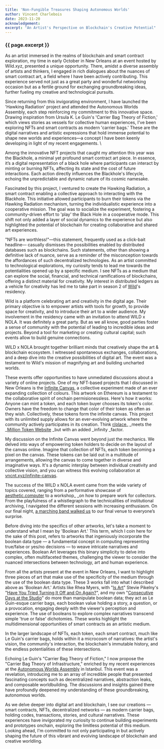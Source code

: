 ```yaml
---
title: 'Non-Fungible Treasures Shaping Autonomous Worlds'
author: Vincent Charlebois
date: 2023-11-20
acknowledgement: 
excerpt: "An Artist's Perspective on Blockchain's Creative Potential"
---
```


### {{ page.excerpt }}

As an artist immersed in the realms of blockchain and smart contract exploration, my time in early October in New Orleans at an event hosted by Wild.xyz, presented a unique opportunity. There, amidst a diverse assembly of artists and thinkers, I engaged in rich dialogues about the nuances of smart contract art, a field where I have been actively contributing. This experience served not just as a great party and wonderful networking occasion but as a fertile ground for exchanging groundbreaking ideas, further fueling my creative and technological pursuits.

Since returning from this invigorating environment, I have launched the 'Hawking Radiation' project and attended the Autonomous Worlds Assembly, each step reinforcing my commitment to this innovative space. Drawing inspiration from Ursula K. Le Guin's 'Carrier Bag Theory of Fiction,' which views stories as vessels for collective human experiences, I've been exploring NFTs and smart contracts as modern 'carrier bags.' These are the digital narratives and artistic expressions that hold immense potential to shape new worlds and experiences—a concept I have been keenly developing in light of my recent engagements. \


Among the innovative NFT projects that caught my attention this year was the Blackhole, a minimal yet profound smart contract art piece. In essence, it’s a digital representation of a black hole where participants can interact by minting or burning NFTs, affecting its state and the cost of future interactions. Each action directly influences the Blackhole's lifecycle, echoing the unpredictable and dynamic nature of its cosmic namesake.

Fascinated by this project, I ventured to create the Hawking Radiation, a smart contract enabling a collective approach to interacting with the Blackhole. This initiative allowed participants to burn their tokens via the Hawking Radiation mechanism, turning the individualistic experience into a cooperative mission. The goal was to socialize the experiment, fostering a community-driven effort to 'play' the Black Hole in a cooperative mode. This shift not only added a layer of social dynamics to the experience but also highlighted the potential of blockchain for creating collaborative and shared art experiences.  



"NFTs are worthless!"—this statement, frequently used as a click-bait headline— casually dismisses the possibilities enabled by distributed databases such as blockchains. Such statements, other than showing a definitive lack of nuance, serve as a reminder of the misconception towards the affordances of such decentralized technologies. As an artist committed to technological explorations, my curiosity tends to lead me towards the potentialities opened up by a specific medium. I see NFTs as a medium that can explore the social, financial, and technical ramifications of blockchains, offering a distinct material for creativity. My interest in distributed ledgers as a vehicle for creativity has led me to take part in season 2 of [Wild](https://wild.xyz)'s residency.  


Wild is a platform celebrating art and creativity in the digital age. Their primary objective is to empower artists with tools for growth, to provide space for creativity, and to introduce their art to a wider audience. My involvement in the residency came with an invitation to attend WILD x NOLA. It was definitely a great party. But as we all know, good parties foster a sense of community with the potential of leading to incredible ideas and projects. Beyond a tool for marketing or creating cultural capital; such events allow to build genuine connections.  


WILD x NOLA brought together brilliant minds that creatively shape the art & blockchain ecosystem. I witnessed spontaneous exchanges, collaborations, and a deep dive into the creative possibilities of digital art. The event was a testament to Wild's mission of magnifying art and building uncharted worlds.  


These events offer opportunities to have unmediated discussions about a variety of online projects. One of my NFT-based projects that I discussed in New Orleans is the [Infinite Canvas](https://vncnt.xyz/infinite-canvas), a collective experiment made of an ever expanding collection of colours. This artwork on Ethereum is a testament to the collaborative spirit of onchain permisionessless. Here's how it works: Anyone can mint a token, and each token buyer chooses its token's color. Owners have the freedom to change that color of their token as often as they wish. Collectively, these tokens form the infinite canvas. This project with its unlimited supply allows for an ever-evolving artwork where the community actively participates in its creation. Think [r/place](https://en.wikipedia.org/wiki/R/place)_ _meets the _[Million Token Website](https://milliontokenwebsite.com/) _but with an added _infinity _factor.  


My discussion on the Infinite Canvas went beyond just the mechanics. We delved into ways of empowering token holders to decide on the layout of the canvas online. Imagine that collection of NFTs, each token becoming a pixel on the canvas. These tokens can be laid out in a multitude of arrangements, allowing the canvas to come together in diverse and imaginative ways. It's a dynamic interplay between individual creativity and collective vision, and you can witness this evolving collaboration at[ vncnt.xyz/infinite-canvas](https://vncnt.xyz/infinite-canvas).  


The success of the WILD x NOLA event came from the wide variety of topics covered, ranging from a performative showcase of [aesthetic.computer](http://aesthetic.computer) to a workshop_ _on how to prepare work for collectors. From the playfulness of a whistlegraph to the technicalities of institutional archiving, I navigated the different sessions with increasing enthusiasm. On our final night, [a marching band walked us](https://twitter.com/jtchomko/status/1712910024308093020) to our final venue to everyone’s surprise.   


Before diving into the specifics of other artworks, let's take a moment to understand what I mean by 'Boolean Art.' This term, which I coin here for the sake of this post, refers to artworks that ingeniously incorporate the boolean data type — a fundamental concept in computing representing true/false or yes/no decisions — to weave intricate narratives and experiences. Boolean Art leverages this binary simplicity to delve into complex, often multifaceted themes, challenging the viewer to consider the nuanced intersections between technology, art and human experience.

From all the artists present at the event in New Orleans, I want to highlight three pieces of art that make use of the specificity of the medium through the use of the boolean data type. These 3 works fall into what I described above as 'Boolean Art.' Artists like Rhea Myers, with "[Is Art](https://rhea.art/is-art/)" Stevie Pikelny's "[Have You Tried Turning It Off and On Again?](https://unitlondon.com/nfts/have-you-tried-turning-it-off-and-on-again/)", and my own "[Consecutive Days at the Studio](https://vincent.charlebois.info/am-i/)" do more than manipulate boolean data; they act as Le Guin-esque carrier bags, each boolean value holding a story, a question, or a provocation, engaging deeply with the viewer's perception and experience. The use of booleans to explore complex narratives transcend simple 'true or false' dichotomies. These works highlight the multidimensional opportunities of smart contracts as an artistic medium.

In the larger landscape of NFTs, each token, each smart contract, much like Le Guin's carrier bags, holds within it a microcosm of narratives: the artist's vision, the community's interaction, the blockchain's immutable history, and the endless potentialities of these intersections.

Echoing Le Guin's "Carrier Bag Theory of Fiction," I now propose the "Carrier Bag Theory of Infrastructure," enriched by my recent experiences at the [Autonomous Worlds Assembly](https://aw.network/2023) in Istanbul. This event was a revelation, introducing me to an array of incredible people that presented fascinating concepts such as decentralized narratives, abstraction leaks, and composable worldbuilding. The discussions and insights gained there have profoundly deepened my understanding of these groundbreaking, autonomous worlds.

As we delve deeper into digital art and blockchain, I see our creations — smart contracts, NFTs, decentralized networks — as modern carrier bags, holding codes, transactions, stories, and cultural narratives. These experiences have invigorated my curiosity to continue building experiments and prototypes onchain, exploring the limitless potential of this medium. Looking ahead, I'm committed to not only participating in but actively shaping the future of this vibrant and evolving landscape of blockchain and creative worldling.
